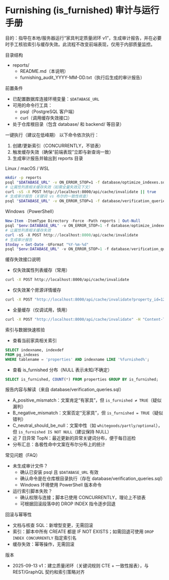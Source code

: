 # Furnishing (is_furnished) 审计与运行手册

目的：指导在本地/服务器运行“家具判定质量闭环 v1”，生成审计报告，并在必要时手工核验索引与缓存失效。此流程不改变前端表现，仅用于内部质量监控。

目录结构
- reports/
  - README.md（本说明）
  - furnishing_audit_YYYY-MM-DD.txt（执行后生成的审计报告）

前置条件
- 已配置数据库连接环境变量：`$DATABASE_URL`
- 可用的命令行工具：
  - psql（PostgreSQL 客户端）
  - curl（调用缓存失效接口）
- 处于仓库根目录（包含 database/ 和 backend/ 等目录）

一键执行（建议在低峰期）
以下命令依次执行：
1) 创建/更新索引（CONCURRENTLY，不锁表）
2) 触发缓存失效（确保“前端表现”立即与新查询一致）
3) 生成审计报告并输出到 reports 目录

Linux / macOS / WSL
```bash
mkdir -p reports
psql "$DATABASE_URL" -v ON_ERROR_STOP=1 -f database/optimize_indexes.sql
# 让属性列表相关缓存失效（如需全量失效见下文）
curl -sS -X POST http://localhost:8000/api/cache/invalidate || true
# 生成审计报告（关键词 vs 布尔的一致性核查）
psql "$DATABASE_URL" -v ON_ERROR_STOP=1 -f database/verification_queries.sql > "reports/furnishing_audit_$(date +%F).txt"
```

Windows（PowerShell）
```powershell
New-Item -ItemType Directory -Force -Path reports | Out-Null
psql "$env:DATABASE_URL" -v ON_ERROR_STOP=1 -f database/optimize_indexes.sql
# 让属性列表相关缓存失效
curl -sS -X POST http://localhost:8000/api/cache/invalidate
# 生成审计报告
$today = Get-Date -UFormat "%Y-%m-%d"
psql "$env:DATABASE_URL" -v ON_ERROR_STOP=1 -f database/verification_queries.sql | Out-File -Encoding utf8 "reports/furnishing_audit_$today.txt"
```

缓存失效接口说明
- 仅失效属性列表缓存（常用）
```bash
curl -X POST http://localhost:8000/api/cache/invalidate
```
- 仅失效某个房源详情缓存
```bash
curl -X POST "http://localhost:8000/api/cache/invalidate?property_id=12345"
```
- 全量缓存（仅调试用，慎用）
```bash
curl -X POST "http://localhost:8000/api/cache/invalidate" -H "Content-Type: application/json" -d '{"invalidate_all": true}'
```

索引与数据快速核验
- 查看当前家具相关索引
```sql
SELECT indexname, indexdef
FROM pg_indexes
WHERE tablename = 'properties' AND indexname LIKE '%furnished%';
```
- 查看 is_furnished 分布（NULL 表示未知/不确定）
```sql
SELECT is_furnished, COUNT(*) FROM properties GROUP BY is_furnished;
```

报告内容与解读（来自 database/verification_queries.sql）
- A_positive_mismatch：文案肯定“有家具”，但 `is_furnished ≠ TRUE`（疑似漏判）
- B_negative_mismatch：文案否定“无家具”，但 `is_furnished = TRUE`（疑似错判）
- C_neutral_should_be_null：文案中性（如 `whitegoods/partly/optional`），但 `is_furnished IS NOT NULL`（建议保持 NULL）
- 近 7 日异常 TopN：最近更新的异常关键词分布，便于每日巡检
- 分布汇总：各极性命中文案在布尔分布上的统计

常见问题（FAQ）
- 未生成审计文件？
  - 确认已安装 psql 且 `$DATABASE_URL` 有效
  - 确认命令是在仓库根目录执行（存在 database/verification_queries.sql）
  - Windows 环境使用 PowerShell 版本命令
- 运行索引脚本失败？
  - 确认权限与连接；脚本已使用 CONCURRENTLY，理论上不锁表
  - 可根据回滚段落中的 DROP INDEX 指令逐步回退

回滚与幂等性
- 文档与核查 SQL：新增型变更，无需回滚
- 索引：脚本中所有 CREATE 都是 IF NOT EXISTS；如需回退可使用 `DROP INDEX CONCURRENTLY` 指定索引名
- 缓存失效：幂等操作，无需回滚

版本
- 2025-09-13 v1：建立质量闭环（关键词规则 CTE + 一致性报表），与 REST/GraphQL 契约和索引策略对齐
